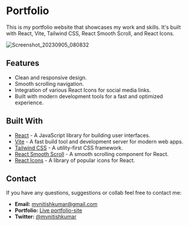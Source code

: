 # Portfolio

This is my portfolio website that showcases my work and skills. It's built with React, Vite, Tailwind CSS, React Smooth Scroll, and React Icons.

![Screenshot_20230905_080832](https://github.com/Nitish-Kumar05/mvnitishkumar/assets/141276983/04e74541-9668-4210-9d69-37db9646f6f0)


## Features

- Clean and responsive design.
- Smooth scrolling navigation.
- Integration of various React Icons for social media links.
- Built with modern development tools for a fast and optimized experience.

## Built With

- [React](https://reactjs.org/) - A JavaScript library for building user interfaces.
- [Vite](https://vitejs.dev/) - A fast build tool and development server for modern web apps.
- [Tailwind CSS](https://tailwindcss.com/) - A utility-first CSS framework.
- [React Smooth Scroll](https://www.npmjs.com/package/react-smooth-scroll) - A smooth scrolling component for React.
- [React Icons](https://react-icons.github.io/react-icons/) - A library of popular icons for React.

## Contact

If you have any questions, suggestions or collab feel free to contact me:

- **Email:** mvnitishkumar@gmail.com
- **Portfolio:** [Live portfolio-site](https://mvnitishkumar-portfolio.vercel.app/)
- **Twitter:** [@mvnitishkumar](https://twitter.com/mvnitishkumar)
